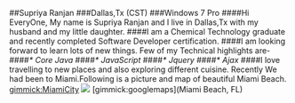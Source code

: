 ##Supriya Ranjan
###Dallas,Tx (CST)
###Windows 7 Pro
####Hi EveryOne, My name is Supriya Ranjan and I live in Dallas,Tx with my husband and my little daughter.
####I am a Chemical Technology graduate and recently completed Software Developer certification.
####I am looking forward to learn lots of new things. Few of my Technical highlights are-
####_* Core Java_
####_* JavaScript_
####_* Jquery_
####_* Ajax_
####I love travelling to new places and also exploring different cuisine. Recently We had been to Miami.Following is a picture and map of beautiful Miami Beach.
[gimmick:MiamiCity](https://en.wikipedia.org/wiki/Miami_Beach,_Florida)
![](http://wallpapercave.com/wp/RZuwCkS.jpg)
[gimmick:googlemaps](Miami Beach, FL)
